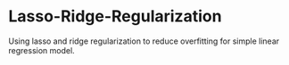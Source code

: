 # Lasso-Ridge-Regularization
Using lasso and ridge regularization to reduce overfitting for simple linear regression model.
